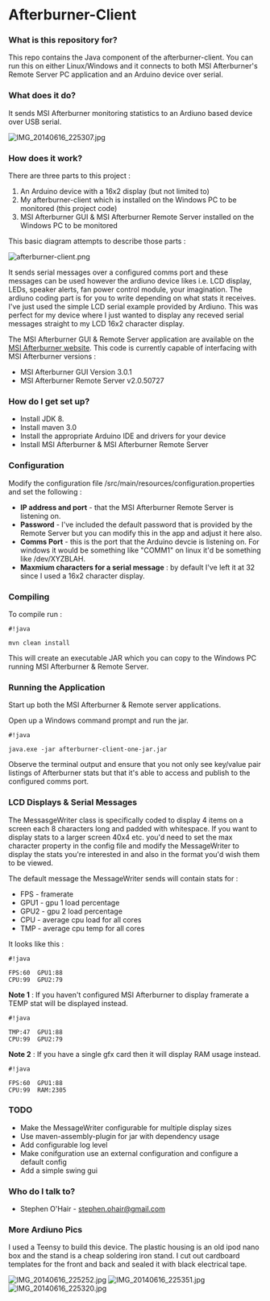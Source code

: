 # Afterburner-Client 

### What is this repository for? ###
This repo contains the Java component of the afterburner-client. You can run this on either Linux/Windows and it connects to both MSI Afterburner's Remote Server PC application and an Arduino device over serial. 

### What does it do? ###
It sends MSI Afterburner monitoring statistics to an Ardiuno based device over USB serial.

![IMG_20140616_225307.jpg](https://bitbucket.org/repo/anxBzb/images/401267453-IMG_20140616_225307.jpg)

### How does it work? ###
There are three parts to this project :

1. An Arduino device with a 16x2 display (but not limited to)
2. My afterburner-client which is installed on the Windows PC to be monitored (this project code)
3. MSI Afterburner GUI & MSI Afterburner Remote Server installed on the Windows PC to be monitored

This basic diagram attempts to describe those parts :

![afterburner-client.png](https://bitbucket.org/repo/anxBzb/images/2579804272-afterburner-client.png)

It sends serial messages over a configured comms port and these messages can be used however the ardiuno device likes i.e. LCD display, LEDs, speaker alerts, fan power control module, your imagination. The ardiuno coding part is for you to write depending on what stats it receives. I've just used the simple LCD serial example provided by Ardiuno. This was perfect for my device where I just wanted to display any receved serial messages straight to my LCD 16x2 character display.

The MSI Afterburner GUI & Remote Server application are available on the [MSI Afterburner website](http://event.msi.com/vga/afterburner/overview.htm). This code is currently capable of interfacing with MSI Afterburner versions : 

* MSI Afterburner GUI Version 3.0.1
* MSI Afterburner Remote Server v2.0.50727

### How do I get set up? ###

* Install JDK 8.
* Install maven 3.0
* Install the appropriate Arduino IDE and drivers for your device
* Install MSI Afterburner & MSI Afterburner Remote Server

### Configuration ###
Modify the configuration file /src/main/resources/configuration.properties and set the following : 

* **IP address and port** - that the MSI Afterburner Remote Server is listening on. 
* **Password** - I've included the default password that is provided by the Remote Server but you can modify this in the app and adjust it here also.
* **Comms Port** - this is the port that the Arduino devcie is listening on. For windows it would be something like "COMM1" on linux it'd be something like /dev/XYZBLAH.
* **Maxmium characters for a serial message** : by default I've left it at 32 since I used a 16x2 character display. 

### Compiling ###
To compile run : 

```
#!java

mvn clean install
```

This will create an executable JAR which you can copy to the Windows PC running MSI Afterburner & Remote Server.

### Running the Application ###

Start up both the MSI Afterburner & Remote server applications.

Open up a Windows command prompt and run the jar.


```
#!java

java.exe -jar afterburner-client-one-jar.jar
```

Observe the terminal output and ensure that you not only see key/value pair listings of Afterburner stats but that it's able to access and publish to the configured comms port.

### LCD Displays & Serial Messages ###

The MessasgeWriter class is specifically coded to display 4 items on a screen each 8 characters long and padded with whitespace. If you want to display stats to a larger screen 40x4 etc. you'd need to set the max character property in the config file and modify the MessageWriter to display the stats you're interested in and also in the format you'd wish them to be viewed.

The default message the MessageWriter sends will contain stats for :

* FPS - framerate
* GPU1 - gpu 1 load percentage
* GPU2 - gpu 2 load percentage
* CPU - average cpu load for all cores
* TMP - average cpu temp for all cores

It looks like this :


```
#!java

FPS:60  GPU1:88
CPU:99  GPU2:79
```

**Note 1** : If you haven't configured MSI Afterburner to display framerate a TEMP stat will be displayed instead. 

```
#!java

TMP:47  GPU1:88
CPU:99  GPU2:79
```

**Note 2** : If you have a single gfx card then it will display RAM usage instead.

```
#!java

FPS:60  GPU1:88
CPU:99  RAM:2305
```

### TODO ###
* Make the MessageWriter configurable for multiple display sizes
* Use maven-assembly-plugin for jar with dependency usage
* Add configurable log level
* Make conifguration use an external configuration and configure a default config
* Add a simple swing gui

### Who do I talk to? ###

* Stephen O'Hair - stephen.ohair@gmail.com

### More Ardiuno Pics ###
I used a Teensy to build this device. The plastic housing is an old ipod nano box and the stand is a cheap soldering iron stand. I cut out cardboard templates for the front and back and sealed it with black electrical tape.

![IMG_20140616_225252.jpg](https://bitbucket.org/repo/anxBzb/images/2893224317-IMG_20140616_225252.jpg)
![IMG_20140616_225351.jpg](https://bitbucket.org/repo/anxBzb/images/198268459-IMG_20140616_225351.jpg)
![IMG_20140616_225320.jpg](https://bitbucket.org/repo/anxBzb/images/2564839505-IMG_20140616_225320.jpg)